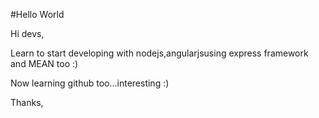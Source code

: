 #Hello World

Hi devs,

Learn to start developing with nodejs,angularjsusing express framework and MEAN too :)

Now learning github too...interesting :)

Thanks,

